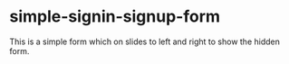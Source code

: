 # simple-signin-signup-form

This is a simple form which on slides to left and right to show the hidden form.
